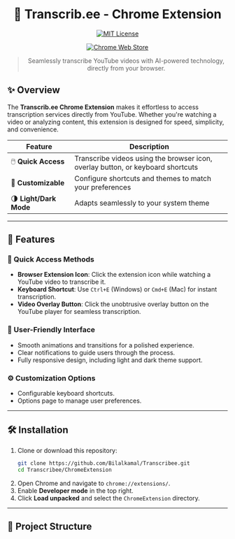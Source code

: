 <div align="center">

# 🐝 Transcrib.ee - Chrome Extension

[![MIT License](https://img.shields.io/badge/License-MIT-green.svg)](https://choosealicense.com/licenses/mit/)

[![Chrome Web Store](https://img.shields.io/badge/Chrome_Web_Store-4285F4?style=for-the-badge&logo=googlechrome)](https://chromewebstore.google.com/detail/transcribee-transcribe-yo/dcgbnpldgflkjmgmllfccokoinhhkhnl)

> Seamlessly transcribe YouTube videos with AI-powered technology, directly from your browser.

</div>

## ✨ Overview

The **Transcrib.ee Chrome Extension** makes it effortless to access transcription services directly from YouTube. Whether you're watching a video or analyzing content, this extension is designed for speed, simplicity, and convenience.

| Feature                  | Description                                                 |
|--------------------------|-------------------------------------------------------------|
| 🖱️ **Quick Access**        | Transcribe videos using the browser icon, overlay button, or keyboard shortcuts |
| 🎨 **Customizable**        | Configure shortcuts and themes to match your preferences  |
| 🌗 **Light/Dark Mode**     | Adapts seamlessly to your system theme                   |

---

## 🚀 Features

### 🔑 Quick Access Methods
- **Browser Extension Icon**: Click the extension icon while watching a YouTube video to transcribe it.
- **Keyboard Shortcut**: Use `Ctrl+E` (Windows) or `Cmd+E` (Mac) for instant transcription.
- **Video Overlay Button**: Click the unobtrusive overlay button on the YouTube player for seamless transcription.

### 🎨 User-Friendly Interface
- Smooth animations and transitions for a polished experience.
- Clear notifications to guide users through the process.
- Fully responsive design, including light and dark theme support.

### ⚙️ Customization Options
- Configurable keyboard shortcuts.
- Options page to manage user preferences.

---

## 🛠️ Installation

1. Clone or download this repository:
   ```bash
   git clone https://github.com/Bilalkamal/Transcribee.git
   cd Transcribee/ChromeExtension
   ```
2. Open Chrome and navigate to `chrome://extensions/`.
3. Enable **Developer mode** in the top right.
4. Click **Load unpacked** and select the `ChromeExtension` directory.

---

## 📁 Project Structure
